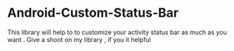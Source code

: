 # Android-Custom-Status-Bar
This library will help to to customize your activity status bar as much as you want . Give a shoot on my library , if you it helpful
